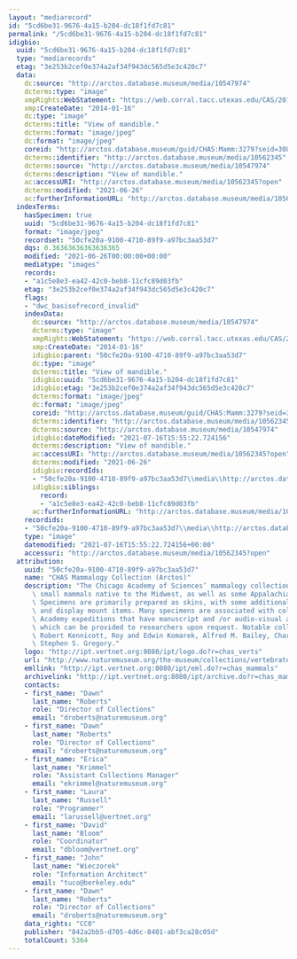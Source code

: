```yaml
---
layout: "mediarecord"
id: "5cd6be31-9676-4a15-b204-dc18f1fd7c81"
permalink: "/5cd6be31-9676-4a15-b204-dc18f1fd7c81"
idigbio:
  uuid: "5cd6be31-9676-4a15-b204-dc18f1fd7c81"
  type: "mediarecords"
  etag: "3e253b2cef0e374a2af34f943dc565d5e3c420c7"
  data:
    dc:source: "http://arctos.database.museum/media/10547974"
    dcterms:type: "image"
    xmpRights:WebStatement: "https://web.corral.tacc.utexas.edu/CAS/20161217-02/jpg/chas_mamm_3279.7.jpg"
    xmp:CreateDate: "2014-01-16"
    dc:type: "image"
    dcterms:title: "View of mandible."
    dcterms:format: "image/jpeg"
    dc:format: "image/jpeg"
    coreid: "http://arctos.database.museum/guid/CHAS:Mamm:3279?seid=3088323"
    dcterms:identifier: "http://arctos.database.museum/media/10562345"
    dcterms:source: "http://arctos.database.museum/media/10547974"
    dcterms:description: "View of mandible."
    ac:accessURI: "http://arctos.database.museum/media/10562345?open"
    dcterms:modified: "2021-06-26"
    ac:furtherInformationURL: "http://arctos.database.museum/media/10562345"
  indexTerms:
    hasSpecimen: true
    uuid: "5cd6be31-9676-4a15-b204-dc18f1fd7c81"
    format: "image/jpeg"
    recordset: "50cfe20a-9100-4710-89f9-a97bc3aa53d7"
    dqs: 0.36363636363636365
    modified: "2021-06-26T00:00:00+00:00"
    mediatype: "images"
    records:
    - "a1c5e8e3-ea42-42c0-beb8-11cfc89d03fb"
    etag: "3e253b2cef0e374a2af34f943dc565d5e3c420c7"
    flags:
    - "dwc_basisofrecord_invalid"
    indexData:
      dc:source: "http://arctos.database.museum/media/10547974"
      dcterms:type: "image"
      xmpRights:WebStatement: "https://web.corral.tacc.utexas.edu/CAS/20161217-02/jpg/chas_mamm_3279.7.jpg"
      xmp:CreateDate: "2014-01-16"
      idigbio:parent: "50cfe20a-9100-4710-89f9-a97bc3aa53d7"
      dc:type: "image"
      dcterms:title: "View of mandible."
      idigbio:uuid: "5cd6be31-9676-4a15-b204-dc18f1fd7c81"
      idigbio:etag: "3e253b2cef0e374a2af34f943dc565d5e3c420c7"
      dcterms:format: "image/jpeg"
      dc:format: "image/jpeg"
      coreid: "http://arctos.database.museum/guid/CHAS:Mamm:3279?seid=3088323"
      dcterms:identifier: "http://arctos.database.museum/media/10562345"
      dcterms:source: "http://arctos.database.museum/media/10547974"
      idigbio:dateModified: "2021-07-16T15:55:22.724156"
      dcterms:description: "View of mandible."
      ac:accessURI: "http://arctos.database.museum/media/10562345?open"
      dcterms:modified: "2021-06-26"
      idigbio:recordIds:
      - "50cfe20a-9100-4710-89f9-a97bc3aa53d7\\media\\http://arctos.database.museum/media/10562345"
      idigbio:siblings:
        record:
        - "a1c5e8e3-ea42-42c0-beb8-11cfc89d03fb"
      ac:furtherInformationURL: "http://arctos.database.museum/media/10562345"
    recordids:
    - "50cfe20a-9100-4710-89f9-a97bc3aa53d7\\media\\http://arctos.database.museum/media/10562345"
    type: "image"
    datemodified: "2021-07-16T15:55:22.724156+00:00"
    accessuri: "http://arctos.database.museum/media/10562345?open"
  attribution:
    uuid: "50cfe20a-9100-4710-89f9-a97bc3aa53d7"
    name: "CHAS Mammalogy Collection (Arctos)"
    description: "The Chicago Academy of Sciences’ mammalogy collection contains mostly\
      \ small mammals native to the Midwest, as well as some Appalachian species.\
      \ Specimens are primarily prepared as skins, with some additional osteological\
      \ and display mount items. Many specimens are associated with collectors or\
      \ Academy expeditions that have manuscript and /or audio-visual archival material,\
      \ which can be provided to researchers upon request. Notable collectors include\
      \ Robert Kennicott, Roy and Edwin Komarek, Alfred M. Bailey, Charles D. Brower,\
      \ Stephen S. Gregory."
    logo: "http://ipt.vertnet.org:8080/ipt/logo.do?r=chas_verts"
    url: "http://www.naturemuseum.org/the-museum/collections/vertebrates"
    emllink: "http://ipt.vertnet.org:8080/ipt/eml.do?r=chas_mammals"
    archivelink: "http://ipt.vertnet.org:8080/ipt/archive.do?r=chas_mammals"
    contacts:
    - first_name: "Dawn"
      last_name: "Roberts"
      role: "Director of Collections"
      email: "droberts@naturemuseum.org"
    - first_name: "Dawn"
      last_name: "Roberts"
      role: "Director of Collections"
      email: "droberts@naturemuseum.org"
    - first_name: "Erica"
      last_name: "Krimmel"
      role: "Assistant Collections Manager"
      email: "ekrimmel@naturemuseum.org"
    - first_name: "Laura"
      last_name: "Russell"
      role: "Programmer"
      email: "larussell@vertnet.org"
    - first_name: "David"
      last_name: "Bloom"
      role: "Coordinator"
      email: "dbloom@vertnet.org"
    - first_name: "John"
      last_name: "Wieczorek"
      role: "Information Architect"
      email: "tuco@berkeley.edu"
    - first_name: "Dawn"
      last_name: "Roberts"
      role: "Director of Collections"
      email: "droberts@naturemuseum.org"
    data_rights: "CC0"
    publisher: "842a2bb5-d705-4d6c-8401-abf3ca28c05d"
    totalCount: 5364
---
```

